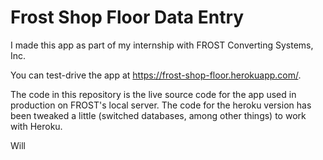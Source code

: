 # Frost Shop Floor Data Entry
I made this app as part of my internship with FROST Converting Systems, Inc. 

You can test-drive the app at https://frost-shop-floor.herokuapp.com/.

The code in this repository is the live source code for the app used in production on FROST's local server. The code for the heroku version has been tweaked a little (switched databases, among other things) to work with Heroku.

Will
